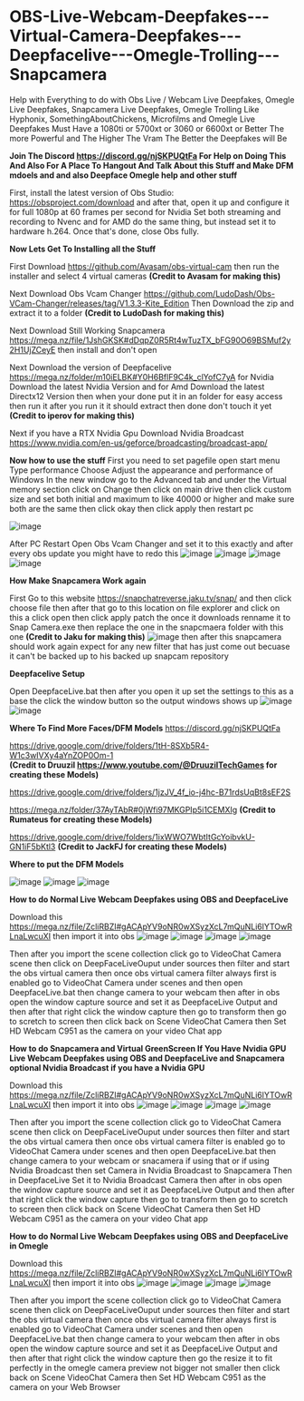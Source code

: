 # OBS-Live-Webcam-Deepfakes---Virtual-Camera-Deepfakes---Deepfacelive---Omegle-Trolling---Snapcamera
Help with Everything to do with Obs Live / Webcam Live Deepfakes, Omegle Live Deepfakes, Snapcamera Live Deepfakes, Omegle Trolling Like Hyphonix,  SomethingAboutChickens, Microfilms and Omegle Live Deepfakes Must Have a 1080ti or 5700xt or 3060 or 6600xt or Better The more Powerful and The Higher The Vram The Better the Deepfakes will Be

**Join The Discord https://discord.gg/njSKPUQtFa For Help on Doing This And Also For A Place To Hangout And Talk About this Stuff and Make DFM mdoels and and also Deepface Omegle help and other stuff**

First, install the latest version of Obs Studio: https://obsproject.com/download and after that, open it up and configure it for full 1080p at 60 frames per second for Nvidia Set both streaming and recording to Nvenc and for AMD do the same thing, but instead set it to hardware h.264. Once that's done, close Obs fully.

**Now Lets Get To Installing all the Stuff**

First Download https://github.com/Avasam/obs-virtual-cam then run the installer and select 4 virtual cameras **(Credit to Avasam for making this)**

Next Download Obs Vcam Changer https://github.com/LudoDash/Obs-VCam-Changer/releases/tag/V1.3.3-Kite_Edition Then Download the zip and extract it to a folder **(Credit to LudoDash for making this)**

Next Download Still Working Snapcamera https://mega.nz/file/1JshGKSK#dDqpZ0R5Rt4wTuzTX_bFG90O69BSMuf2y2H1UjZCeyE then install and don't open

Next Download the version of Deepfacelive https://mega.nz/folder/m10iELBK#Y0H6BflF9C4k_clYofC7yA for Nvidia Download the latest Nvidia Version and for Amd Download the latest Directx12 Version then when your done put it in an folder for easy access then  run it after you run it it should extract then done don't touch it yet **(Credit to iperov for making this)**

Next if you have a RTX Nvidia Gpu Download Nvidia Broadcast https://www.nvidia.com/en-us/geforce/broadcasting/broadcast-app/
                                                     
**Now how to use the stuff**
First you need to set pagefile
open start menu Type performance Choose Adjust the appearance and performance of Windows In the new window go to the Advanced tab and under the Virtual memory section click on Change then click on main drive then click custom size and set both initial and maximum to like 40000 or higher and make sure both are the same then click okay then click apply then restart pc

![image](https://user-images.githubusercontent.com/74084396/215216371-e142fd29-cad8-435f-a79a-d87cd96e81e3.png)

After PC Restart Open Obs Vcam Changer and set it to this exactly and after every obs update you might have to redo this
![image](https://user-images.githubusercontent.com/74084396/215219229-cf0a625a-e42b-4057-92d4-992e0f9bcdf7.png)
![image](https://user-images.githubusercontent.com/74084396/215219245-26e95933-bf82-4b05-8fa6-2449cbe035b1.png)
![image](https://user-images.githubusercontent.com/74084396/215219261-a6bac90c-08d4-478e-8669-4e931f26da7c.png)
![image](https://user-images.githubusercontent.com/74084396/215219284-e0584b10-896f-4ad3-b020-ccbf496464a9.png)

**How Make Snapcamera Work again**
                                                 
First Go to this website https://snapchatreverse.jaku.tv/snap/ and then click choose file then after that go to this location on file explorer and click on this a click open then click apply patch the once it downloads renname it to Snap Camera.exe then replace the one in the snapcmaera folder with this one **(Credit to Jaku for making this)**
![image](https://user-images.githubusercontent.com/74084396/215221709-e44fd456-6766-4648-9378-6dd2d4dfc6b0.png)
     then after this snapcamera should work again expect for any new filter that has just come out becuase it can't be backed up to his backed up snapcam repository  

**Deepfacelive Setup**

Open DeepfaceLive.bat then after you open it up set the settings to this as a base the click the window button so the output windows shows up
![image](https://user-images.githubusercontent.com/74084396/215241460-059e72a1-289a-4549-a669-a4b4c3701bb2.png)
![image](https://user-images.githubusercontent.com/74084396/215241749-7ff3b1cd-17e0-467b-8840-35b1414113c6.png)
                                                      
**Where To Find More Faces/DFM Models**
 https://discord.gg/njSKPUQtFa

https://drive.google.com/drive/folders/1tH-8SXb5R4-W1c3wIVXy4aYnZOP0Om-1  
**(Credit to Druuzil https://www.youtube.com/@DruuzilTechGames for creating these Models)**

https://drive.google.com/drive/folders/1jzJV_4f_io-j4hc-B71rdsUqBt8sEF2S

https://mega.nz/folder/37AyTAbR#0jWfi97MKGPIp5i1CEMXIg
**(Credit to Rumateus for creating these Models)**                                                                                                    

https://drive.google.com/drive/folders/1ixWWO7WbtItGcYoibvkU-GN1iF5bKtl3
**(Credit to JackFJ for creating these Models)**

**Where to put the DFM Models**

![image](https://user-images.githubusercontent.com/74084396/215272185-95178975-cc5e-49dd-9120-8d44e2e804d8.png)
![image](https://user-images.githubusercontent.com/74084396/215272192-384ef405-655b-46c6-9f0b-bea99f71fd82.png)
![image](https://user-images.githubusercontent.com/74084396/215272195-74259696-7a08-48cf-a625-46ecab1642ec.png)

                                    
**How to do Normal Live Webcam Deepfakes using OBS and DeepfaceLive**

Download this https://mega.nz/file/ZcliRBZI#gACApYV9oNR0wXSyzXcL7mQuNLi6lYTOwRLnaLwcuXI then import it into obs 
![image](https://user-images.githubusercontent.com/74084396/215265513-e2379066-0b6b-44c1-9dd1-0976a26ce33a.png)
![image](https://user-images.githubusercontent.com/74084396/215265531-842c2b1d-f735-4325-a4c7-ea731d591df4.png)
![image](https://user-images.githubusercontent.com/74084396/215270900-b05e3e0f-0693-4c09-ba0d-e0d4877c159c.png)
![image](https://user-images.githubusercontent.com/74084396/215270867-1533be0b-fa1e-46da-ab41-e0a522a25247.png)


Then after you import the scene collection click go to VideoChat Camera scene then click on DeepFaceLiveOuput under sources then filter and start the obs virtual camera then once obs virtual camera filter always first is enabled go to VideoChat Camera under scenes and then open DeepfaceLive.bat then change camera to your webcam then after in obs open the window capture source and set it as DeepfaceLive Output and then after that right click the window capture then go to transform then go to scretch to screen then click back on Scene VideoChat Camera then Set HD Webcam C951 as the camera on your video Chat app 

**How to do Snapcamera and Virtual GreenScreen If You Have Nvidia GPU Live Webcam Deepfakes using OBS and DeepfaceLive and Snapcamera optional Nvidia Broadcast if you have a Nvidia GPU**

Download this https://mega.nz/file/ZcliRBZI#gACApYV9oNR0wXSyzXcL7mQuNLi6lYTOwRLnaLwcuXI then import it into obs 
![image](https://user-images.githubusercontent.com/74084396/215265513-e2379066-0b6b-44c1-9dd1-0976a26ce33a.png)
![image](https://user-images.githubusercontent.com/74084396/215265531-842c2b1d-f735-4325-a4c7-ea731d591df4.png)
![image](https://user-images.githubusercontent.com/74084396/215270905-c14a4a36-6996-494a-83cb-54fc728799b6.png)
![image](https://user-images.githubusercontent.com/74084396/215270859-5250365e-f24f-41c7-a3b8-0e4c70b7b067.png)

Then after you import the scene collection click go to VideoChat Camera scene then click on DeepFaceLiveOuput under sources then filter and start the obs virtual camera then once obs virtual camera filter is enabled go to  VideoChat Camera under scenes and then open DeepfaceLive.bat then change camera to your webcam or snacamera if using that or if using Nvidia Broadcast then set Camera in Nvidia Broadcast to Snapcamera Then in DeepfaceLive Set it to Nvidia Broadcast Camera then after in obs open the window capture source and set it as DeepfaceLive Output and then after that right click the window capture then go to transform then go to scretch to screen then click back on Scene VideoChat Camera then Set HD Webcam C951 as the camera on your video Chat app  

**How to do Normal Live Webcam Deepfakes using OBS and DeepfaceLive in Omegle**

Download this https://mega.nz/file/ZcliRBZI#gACApYV9oNR0wXSyzXcL7mQuNLi6lYTOwRLnaLwcuXI then import it into obs 
![image](https://user-images.githubusercontent.com/74084396/215265513-e2379066-0b6b-44c1-9dd1-0976a26ce33a.png)
![image](https://user-images.githubusercontent.com/74084396/215265531-842c2b1d-f735-4325-a4c7-ea731d591df4.png)
![image](https://user-images.githubusercontent.com/74084396/215270900-b05e3e0f-0693-4c09-ba0d-e0d4877c159c.png)
![image](https://user-images.githubusercontent.com/74084396/215270867-1533be0b-fa1e-46da-ab41-e0a522a25247.png)

Then after you import the scene collection click go to VideoChat Camera scene then click on DeepFaceLiveOuput under sources then filter and start the obs virtual camera then once obs virtual camera filter always first is enabled go to VideoChat Camera under scenes and then open DeepfaceLive.bat then change camera to your webcam then after in obs open the window capture source and set it as DeepfaceLive Output and then after that right click the window capture then go the resize it to fit perfectly in the omegle camera preview not bigger not smaller then click back on Scene VideoChat Camera then Set HD Webcam C951 as the camera on your Web Browser

